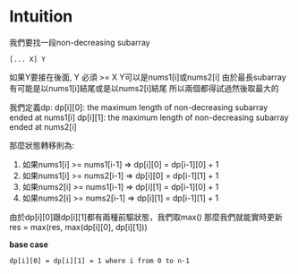 # Intuition


我們要找一段non-decreasing subarray

`[... X] Y`

如果Y要接在後面, Y 必須 >= X
Y可以是nums1[i]或nums2[i]
由於最長subarray有可能是以nums1[i]結尾或是以nums2[i]結尾
所以兩個都得試過然後取最大的

我們定義dp:
dp[i][0]: the maximum length of non-decreasing subarray ended at nums1[i]
dp[i][1]: the maximum length of non-decreasing subarray ended at nums2[i]

那麼狀態轉移則為:

1. 如果nums1[i] >= nums1[i-1] => dp[i][0] = dp[i-1][0] + 1
2. 如果nums1[i] >= nums2[i-1] => dp[i][0] = dp[i-1][1] + 1
3. 如果nums2[i] >= nums1[i-1] => dp[i][1] = dp[i-1][0] + 1
4. 如果nums2[i] >= nums2[i-1] => dp[i][1] = dp[i-1][1] + 1

由於dp[i][0]跟dp[i][1]都有兩種前驅狀態，我們取max()
那麼我們就能實時更新res = max(res, max(dp[i][0], dp[i][1]))

**base case**

`dp[i][0] = dp[i][1] = 1 where i from 0 to n-1`